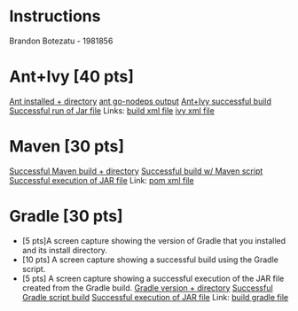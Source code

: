 # Instructions
Brandon Botezatu - 1981856



# Ant+Ivy [40 pts]
[Ant installed + directory](images\ant_ivy_1.png)
[ant go-nodeps output](images\ant_ivy_2.png)
[Ant+Ivy successful build](images\ant_ivy_3.png)
[Successful run of Jar file](images\ant_ivy_4.png)
Links:
[build xml file](hello-world\build.xml)
[ivy xml file](hello-world\ivy.xml)

# Maven [30 pts]
[Successful Maven build + directory](images\maven_1.png)
[Successful build w/ Maven script](images\maven_2.png)
[Successful execution of JAR file](images\maven_3.png)
Link:
[pom xml file](hello-world\pom.xml)

# Gradle [30 pts]
- [5 pts]A screen capture showing the version of Gradle that you installed and its install directory.
- [10 pts] A screen capture showing a successful build using the Gradle script.
- [5 pts] A screen capture showing a successful execution of the JAR file created from the Gradle build.
[Gradle version + directory](images\gradle_1.png)
[Successful Gradle script build](images\gradle_2.png)
[Successful execution of JAR file](images\gradle_3.png)
Link:
[build gradle file](hello-world\build.gradle)
